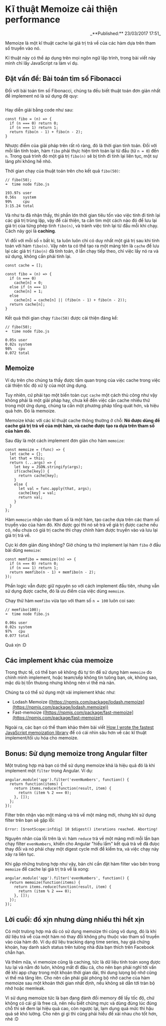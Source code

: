 # Kĩ thuật Memoize cải thiện performance

<div style="text-align: right">
_**Published:** 23/03/2017 17:51_
</div>

Memoize là một kĩ thuật cache lại giá trị trả về của các hàm dựa trên tham số truyền vào nó.

Kĩ thuật này có thể áp dụng trên mọi ngôn ngữ lập trình, trong bài viết này mình chỉ lấy JavaScript ra làm ví dụ.

## Đặt vấn đề: Bài toán tìm số Fibonacci

Đối với bài toán tìm số Fibonacci, chúng ta đều biết thuật toán đơn giản nhất để implement nó là sử dụng đệ quy:

<math>
F_{n}=F_{n-1}+F_{n-2}
</math>

Hay diễn giải bằng code như sau:

```
const fibo = (n) => {
  if (n === 0) return 0;
  if (n === 1) return 1;
  return fibo(n - 1) + fibo(n - 2);
}
```

Nhược điểm của giải pháp trên rất rõ ràng, đó là thời gian tính toán. Đối với mỗi lần tính toán, hàm `fibo` phải thực hiện tính toán lại từ đầu (từ `n = 0`) đến `n`. Trong quá trình đó một giá trị `fibo(n)` sẽ bị tính đi tính lại liên tục, một sự lãng phí không hề nhỏ.

Thời gian chạy của thuật toán trên cho kết quả `fibo(50)`:

```
// fibo(50);
➜  time node fibo.js

193.97s user 
0.56s   system 
99%     cpu 
3:15.24 total
```

Và như ta đã nhận thấy, thì phần lớn thời gian tiêu tốn vào việc tính đi tính lại các giá trị trùng lặp, vậy để cải thiện, ta cần tìm một cách nào đó để lưu lại giá trị của từng phép tính `fibo(n)`, và tránh việc tính lại từ đầu mỗi khi chạy. Cách này gọi là **caching**.

Vì đối với mỗi số `n` bất kì, ta luôn luôn chỉ có duy nhất một giá trị sau khi tính toán với hàm `fibo(n)`. Vậy nên ta có thể tạo ra một mảng tên là `cache` để lưu lại các giá trị `fibo(n)` đã tính toán, ở lần chạy tiếp theo, chỉ việc lấy nó ra và sử dụng, không cần phải tính lại.

```
const cache = [];

const fibo = (n) => {
  if (n === 0) 
    cache[n] = 0;
  else if (n === 1) 
    cache[n] = 1;
  else 
    cache[n] = cache[n] || (fibo(n - 1) + fibo(n - 2));
  return cache[n];
}
```

Kết quả thời gian chạy `fibo(50)` được cải thiện đáng kể:

```
// fibo(50);
➜  time node fibo.js

0.05s user 
0.02s system 
98%   cpu 
0.072 total
```

## Memoize

Ví dụ trên cho chúng ta thấy được tầm quan trọng của việc cache trong việc cải thiện tốc độ xử lý của một ứng dụng.

Tuy nhiên, cứ phải tạo một biến toàn cục `cache` một cách thủ công như vậy không phải là một giải pháp hay, chưa kể đến việc cần cache nhiều thứ trong một ứng dụng, chúng ta cần một phương pháp tổng quát hơn, và hiệu quả hơn. Đó là memoize.

Memoize khác với các kĩ thuật cache thông thường ở chỗ: **Nó được dùng để cache giá trị trả về của một hàm, và cache được tạo ra dựa trên tham số của hàm đó.**

Sau đây là một cách implement đơn giản cho hàm `memoize`:

```
const memoize = (func) => {
  let cache = {};
  let that = this;
  return (...args) => {
    let key = JSON.stringify(args);
    if(cache[key]) {
      return cache[key];
    }
    else {
      let val = func.apply(that, args);
      cache[key] = val;
      return val;
    }
  }
};
```

Hàm `memozie` nhận vào tham số là một hàm, tạo cache dựa trên các tham số truyền vào của hàm đó. Khi được gọi thì nó sẽ trả về giá trị được cache nếu có, nếu chưa có giá trị cache thì chạy chính hàm được truyền vào và lưu lại giá trị trả về.

Cực kì đơn giản đúng không? Giờ chúng ta thử implement lại hàm `fibo` ở đầu bài dùng `memoize`:

```
const memfibo = memoize((n) => {
  if (n === 0) return 0;
  if (n === 1) return 1;
  return memfibo(n - 1) + memfibo(n - 2);
});
```

Phần logic vẫn được giữ nguyên so với cách implement đầu tiên, nhưng vẫn sử dụng được cache, đó là ưu điểm của việc dùng `memoize`.

Chạy thử hàm `memfibo` vừa tạo với tham số `n = 100` luôn coi sao:

```
// memfibo(100);
➜  time node fibo.js

0.06s user 
0.02s system 
97%   cpu 
0.077 total
```

Quá xịn :D

## Các implement khác của memoize

Trong thực tế, có thể bạn sẽ không đủ tự tin để sử dụng hàm `memoize` do chính mình implement, hoặc team/sếp không tin tưỏng bạn, ok, không sao, mặc dù bị tổn thưong nhưng không nên vì thế mà nản.

Chúng ta có thể sử dụng một vài implement khác như:


- Lodash Memoize ([https://npmjs.com/package/lodash.memoize](https://npmjs.com/package/lodash.memoize))
- Fast-memoize ([https://npmjs.com/package/fast-memoize](https://npmjs.com/package/fast-memoize))

Ngoài ra, các bạn có thể tham khảo thêm bài viết [How I wrote the fastest JavaScript memoization library](https://community.risingstack.com/the-worlds-fastest-javascript-memoization-library/) để có cái nhìn sâu hơn về các kĩ thuật implement/tối ưu hóa cho memoize.

## Bonus: Sử dụng memoize trong Angular filter

Một trưòng hợp mà bạn có thể sử dụng memoize khá là hiệu quả đó là khi implement một `filter` trong Angular. Ví dụ:

```
angular.module('app').filter('evenNumbers', function() {
  return function(items) {
    return items.reduce(function(result, item) {
      return (item % 2 === 0);
    }, []);
  };
});
```

Filter trên nhận vào một mảng và trả về một mảng mới, nhưng khi sử dụng filter trên bạn sẽ gặp lỗi:

```
Error: [$rootScope:infdig] 10 $digest() iterations reached. Aborting!
```

Nguyên nhân của lỗi trên là vì: hàm `reduce` trả về một mảng mới mỗi lần bạn chạy filter `evenNumbers`, khiến cho Angular "hiểu lầm" kết quả trả về đã đưọc thay đổi và nó phải chạy một digest cycle mới để kiểm tra, và việc chạy này xảy ra liên tục.

Khi gặp những trưòng hợp như vậy, bản chỉ cần đặt hàm filter vào bên trong `memoize` để cache lại giá trị trả về là xong:

```
angular.module('app').filter('evenNumbers', function() {
  return memoize(function(items) {
    return items.reduce(function(result, item) {
      return (item % 2 === 0);
    }, []);
  });
});
```

## Lời cuối: đồ xịn nhưng dùng nhiều thì hết xịn

Có một trưòng hợp mà dù có sử dụng memoize thì cũng vô dụng, đó là khi dữ liệu trả về của một hàm nó thay đổi không phụ thuộc vào tham số truyền vào của hàm đó. Ví dụ dữ liệu tracking dạng time series, hay giá chứng khoán, hay danh sách status trên tưòng nhà đứa bạn thích trên Facebook chẳn hạn.

Và thêm nữa, vì memoize cũng là caching, tức là dữ liệu tính toán xong được lưu lại và nằm đó luôn, không mất đi đâu cả, cho nên bạn phải nghĩ tới vấn đề khi app chạy trong một khoản thời gian dài, thì dung lưọng bộ nhớ cũng vì thế mà tăng lên. Cho nên cần phải giải phóng bộ nhớ cache của hàm memoize sau một khoản thời gian nhất định, nếu không sẽ dẫn tới tràn bộ nhớ hoặc memleak.

Vì sử dụng memoize tức là bạn đang đánh đổi memory để lấy tốc độ, chứ không có cái gì là free cả, nên nếu biết chừng mực và dùng đúng lúc đúng chỗ thì sẽ đem lại hiệu quả cao, còn ngược lại, lạm dụng quá mức thì hậu quả sẽ khó lường. Cho nên gì gì thì cũng phải hiểu để xài nhau cho tốt hơn, nhé :D 
